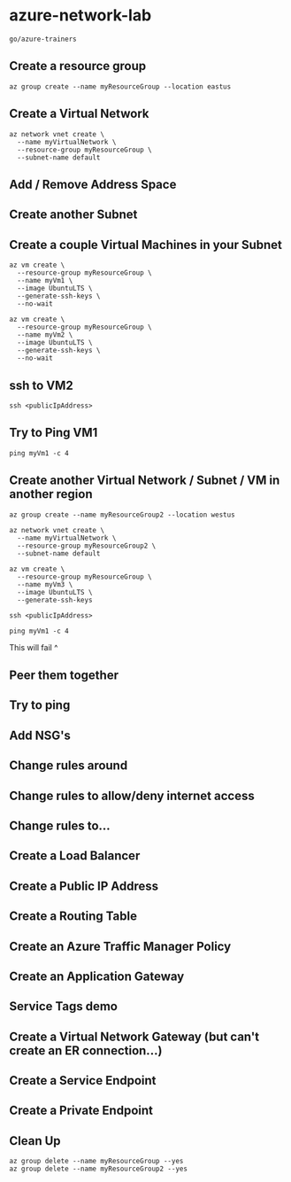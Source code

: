 # azure-network-lab

`go/azure-trainers`

## Create a resource group
`az group create --name myResourceGroup --location eastus`

## Create a Virtual Network
```
az network vnet create \
  --name myVirtualNetwork \
  --resource-group myResourceGroup \
  --subnet-name default
```

## Add / Remove Address Space

## Create another Subnet

## Create a couple Virtual Machines in your Subnet

```
az vm create \
  --resource-group myResourceGroup \
  --name myVm1 \
  --image UbuntuLTS \
  --generate-ssh-keys \
  --no-wait
```

```
az vm create \
  --resource-group myResourceGroup \
  --name myVm2 \
  --image UbuntuLTS \
  --generate-ssh-keys \
  --no-wait
```

## ssh to VM2
```
ssh <publicIpAddress>
```

## Try to Ping VM1
```
ping myVm1 -c 4
```

## Create another Virtual Network / Subnet / VM in another region
`az group create --name myResourceGroup2 --location westus`

```
az network vnet create \
  --name myVirtualNetwork \
  --resource-group myResourceGroup2 \
  --subnet-name default
```

```
az vm create \
  --resource-group myResourceGroup \
  --name myVm3 \
  --image UbuntuLTS \
  --generate-ssh-keys
```

```
ssh <publicIpAddress>
```

```
ping myVm1 -c 4
```
This will fail ^

## Peer them together


## Try to ping

## Add NSG's

## Change rules around
## Change rules to allow/deny internet access
## Change rules to...



## Create a Load Balancer

## Create a Public IP Address

## Create a Routing Table

## Create an Azure Traffic Manager Policy

## Create an Application Gateway

## Service Tags demo

## Create a Virtual Network Gateway (but can't create an ER connection...)


## Create a Service Endpoint

## Create a Private Endpoint


## Clean Up
```
az group delete --name myResourceGroup --yes
az group delete --name myResourceGroup2 --yes
```

